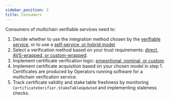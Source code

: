 ```yaml
---
sidebar_position: 3
title: Consumers
---
```


Consumers of multichain verifiable services need to: 
1. Decide whether to use the integration method chosen by the [verifiable service](multichain-integration-patterns.md), or
to use a [self-service, or hybrid model](multichain-integration-patterns.md#self-service).
2. Select a verification method based on your trust requirements: [direct, AVS-wrapped, or custom-wrapped](verification-methods.md#certificate-verification-methods).
3. Implement certificate verification logic: [proportional, nominal, or custom](verification-methods.md#direct-verification-functions).
4. Implement certificate acquisition based on your chosen model in step 1. Certificates are produced by Operators running
software for a multichain verification service.
5. Track certificate validity and stake table freshness by monitoring `CertificateVerifier.StakeTableUpdated` and implementing staleness checks.